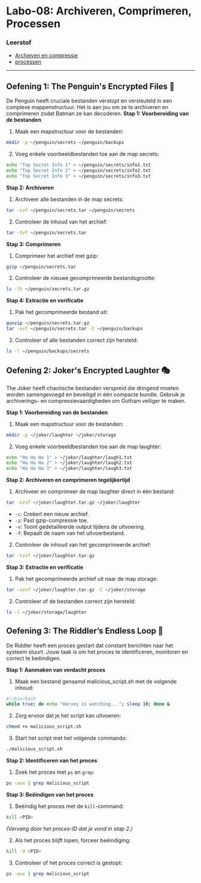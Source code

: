 # Labo-08: Archiveren, Comprimeren, Processen

### Leerstof
- [Archieven en compressie](/Linux/archieven-en-compressie.md)
- [processen](/Linux/processen.md)

--- 

## Oefening 1: The Penguin's Encrypted Files 🐧
De Penguin heeft cruciale bestanden verstopt en versleuteld in een complexe mappenstructuur. Het is aan jou om ze te archiveren en comprimeren zodat Batman ze kan decoderen.
**Stap 1: Voorbereiding van de bestanden**
1. Maak een mapstructuur voor de bestanden:
```bash
mkdir -p ~/penguin/secrets ~/penguin/backups
```

2. Voeg enkele voorbeeldbestanden toe aan de map secrets:
```bash
echo "Top Secret Info 1" > ~/penguin/secrets/info1.txt
echo "Top Secret Info 2" > ~/penguin/secrets/info2.txt
echo "Top Secret Info 3" > ~/penguin/secrets/info3.txt
```

**Stap 2: Archiveren**
1. Archiveer alle bestanden in de map secrets:
```bash
tar -cvf ~/penguin/secrets.tar ~/penguin/secrets
```

2. Controleer de inhoud van het archief:
```bash
tar -tvf ~/penguin/secrets.tar
```

**Stap 3: Comprimeren**
1. Comprimeer het archief met gzip:
```bash
gzip ~/penguin/secrets.tar
```

2. Controleer de nieuwe gecomprimeerde bestandsgrootte:
```bash
ls -lh ~/penguin/secrets.tar.gz
```

**Stap 4: Extractie en verificatie**
1. Pak het gecomprimeerde bestand uit:
```bash
gunzip ~/penguin/secrets.tar.gz
tar -xvf ~/penguin/secrets.tar -C ~/penguin/backups
```

2. Controleer of alle bestanden correct zijn hersteld:
```bash
ls -l ~/penguin/backups/secrets
```

## Oefening 2: Joker's Encrypted Laughter 🎭
The Joker heeft chaotische bestanden verspreid die dringend moeten worden samengevoegd en beveiligd in één compacte bundle. Gebruik je archiverings- en compressievaardigheden om Gotham veiliger te maken.

**Stap 1: Voorbereiding van de bestanden**
1. Maak een mapstructuur voor de bestanden:
```bash
mkdir -p ~/joker/laughter ~/joker/storage
```

2. Voeg enkele voorbeeldbestanden toe aan de map laughter:
```bash
echo "Ha Ha Ha 1" > ~/joker/laughter/laugh1.txt
echo "Ha Ha Ha 2" > ~/joker/laughter/laugh2.txt
echo "Ha Ha Ha 3" > ~/joker/laughter/laugh3.txt
```

**Stap 2: Archiveren en comprimeren tegelijkertijd**
1. Archiveer en comprimeer de map laughter direct in één bestand:
```bash
tar -czvf ~/joker/laughter.tar.gz ~/joker/laughter
```
- `-c`: Creëert een nieuw archief.
- `-z`: Past gzip-compressie toe.
- `-v`: Toont gedetailleerde output tijdens de uitvoering.
- `-f`: Bepaalt de naam van het uitvoerbestand.

2. Controleer de inhoud van het gecomprimeerde archief:
```bash
tar -tzvf ~/joker/laughter.tar.gz
```

**Stap 3: Extractie en verificatie**
1. Pak het gecomprimeerde archief uit naar de map storage:
```bash
tar -xzvf ~/joker/laughter.tar.gz -C ~/joker/storage
```

2. Controleer of de bestanden correct zijn hersteld:
```bash
ls -l ~/joker/storage/laughter
```

## Oefening 3: The Riddler’s Endless Loop 🧩
De Riddler heeft een proces gestart dat constant berichten naar het systeem stuurt. Jouw taak is om het proces te identificeren, monitoren en correct te beëindigen.

**Stap 1: Aanmaken van verdacht proces**
1. Maak een bestand genaamd malicious_script.sh met de volgende inhoud:
```bash
#!/bin/bash
while true; do echo "Harvey is watching..."; sleep 10; done &
```

2. Zorg ervoor dat je het script kan uitvoeren:
```bash
chmod +x malicious_script.sh
```

3. Start het script met het volgende commando: 
```bash
./malicious_script.sh
```

**Stap 2: Identificeren van het proces**
1. Zoek het proces met `ps` en `grep`:
```bash
ps -aux | grep malicious_script
```

**Stap 3: Beëindigen van het proces**
1. Beëindig het proces met de `kill`-command:
```bash
kill <PID>
```
*(Vervang <PID> door het proces-ID dat je vond in stap 2.)*

2. Als het proces blijft lopen, forceer beëindiging:
```bash
kill -9 <PID>
```

3. Controleer of het proces correct is gestopt:
```bash
ps -aux | grep malicious_script
```
